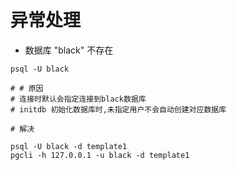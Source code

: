 # 异常处理

- 数据库 "black" 不存在
```shell
psql -U black 

# # 原因
# 连接时默认会指定连接到black数据库
# initdb 初始化数据库时,未指定用户不会自动创建对应数据库

# 解决

psql -U black -d template1
pgcli -h 127.0.0.1 -u black -d template1
```
